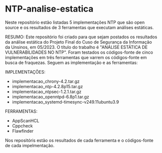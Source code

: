 # NTP-analise-estatica
Neste repositório estão listadas 5 implementações NTP que são open source e os resultados de 3 ferramentas que executam análises estáticas.

RESUMO:
Este repositório foi criado para que sejam postados os resultados da análise estática do Projeto Final do Cuso de Segurança da Informação da Unsinos,
em 05/2023. O título do trabalho é "ANÁLISE ESTÁTICA DE VULNERABILIDADES NO NTP". Foram testados os códigos-fonte de cinco implementações em três ferramentas que varrem 
os códigos-fonte em busca de fraquezas. Seguem as implementação e as ferramentas:

IMPLEMENTAÇÕES:
- implementacao_chrony-4.2.tar.gz
- implementacao_ntp-4.2.8p15.tar.gz
- implementacao_ntpsec-1.2.1.tar.gz
- implementacao_openntpd-6.8p1.tar.gz
- implementacao_systemd-timesync-v249.11ubuntu3.9

FERRAMENTAS:
- AppScanHCL
- Cppcheck
- Flawfinder

Nos repositóris estão os resultados de cada ferramenta e o códigos-fonte de cada impelmentação.
